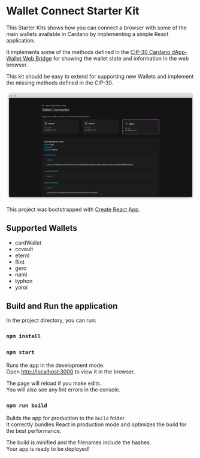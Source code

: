 # Wallet Connect Starter Kit

This Starter Kits shows how you can connect a browser with some of the main wallets available in Cardano by implementing a simple React application.

It implements some of the methods defined in the [CIP-30 Cardano dApp-Wallet Web Bridge](https://cips.cardano.org/cips/cip30/) for showing the wallet state and information in the web browser.

This kit should be easy to extend for supporting new Wallets and implement the missing methods defined in the CIP-30.

<img src="/public/wallet-connect.png" alt="example">

This project was bootstrapped with [Create React App](https://github.com/facebook/create-react-app).

## Supported Wallets

* cardWallet
* ccvault
* eternl
* flint
* gero
* nami
* typhon
* yoroi
  
## Build and Run the application

In the project directory, you can run:

### `npm install`
### `npm start`

Runs the app in the development mode.\
Open [http://localhost:3000](http://localhost:3000) to view it in the browser.

The page will reload if you make edits.\
You will also see any lint errors in the console.

### `npm run build`

Builds the app for production to the `build` folder.\
It correctly bundles React in production mode and optimizes the build for the best performance.

The build is minified and the filenames include the hashes.\
Your app is ready to be deployed!


